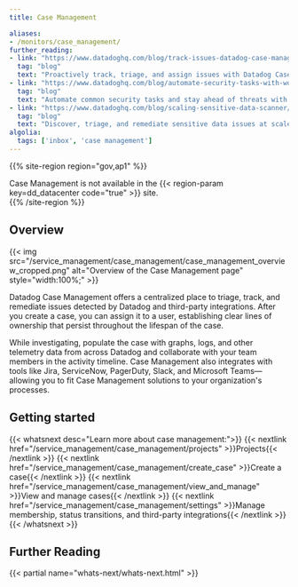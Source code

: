 ```yaml
---
title: Case Management

aliases:
- /monitors/case_management/
further_reading:
- link: "https://www.datadoghq.com/blog/track-issues-datadog-case-management/"
  tag: "blog"
  text: "Proactively track, triage, and assign issues with Datadog Case Management"
- link: "https://www.datadoghq.com/blog/automate-security-tasks-with-workflows-and-cloud-siem/"
  tag: "blog"
  text: "Automate common security tasks and stay ahead of threats with Datadog Workflows and Cloud SIEM"
- link: "https://www.datadoghq.com/blog/scaling-sensitive-data-scanner/"
  tag: "blog"
  text: "Discover, triage, and remediate sensitive data issues at scale with Sensitive Data Scanner"
algolia:
  tags: ['inbox', 'case management']
---
```


{{% site-region region="gov,ap1" %}}
<div class="alert alert-warning">
Case Management is not available in the {{< region-param key=dd_datacenter code="true" >}} site.
</div>
{{% /site-region %}}

## Overview

{{< img src="/service_management/case_management/case_management_overview_cropped.png" alt="Overview of the Case Management page" style="width:100%;" >}}

Datadog Case Management offers a centralized place to triage, track, and remediate issues detected by Datadog and third-party integrations. After you create a case, you can assign it to a user, establishing clear lines of ownership that persist throughout the lifespan of the case.

While investigating, populate the case with graphs, logs, and other telemetry data from across Datadog and collaborate with your team members in the activity timeline. Case Management also integrates with tools like Jira, ServiceNow, PagerDuty, Slack, and Microsoft Teams—allowing you to fit Case Management solutions to your organization's processes.

## Getting started
{{< whatsnext desc="Learn more about case management:">}}
    {{< nextlink href="/service_management/case_management/projects" >}}Projects{{< /nextlink >}}
    {{< nextlink href="/service_management/case_management/create_case" >}}Create a case{{< /nextlink >}}
    {{< nextlink href="/service_management/case_management/view_and_manage" >}}View and manage cases{{< /nextlink >}}
    {{< nextlink href="/service_management/case_management/settings" >}}Manage membership, status transitions, and third-party integrations{{< /nextlink >}}
{{< /whatsnext >}}

## Further Reading

{{< partial name="whats-next/whats-next.html" >}}

